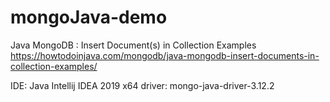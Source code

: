 # mongoJava-demo

Java MongoDB : Insert Document(s) in Collection Examples
https://howtodoinjava.com/mongodb/java-mongodb-insert-documents-in-collection-examples/

IDE: Java Intellij IDEA 2019 x64
driver: mongo-java-driver-3.12.2
